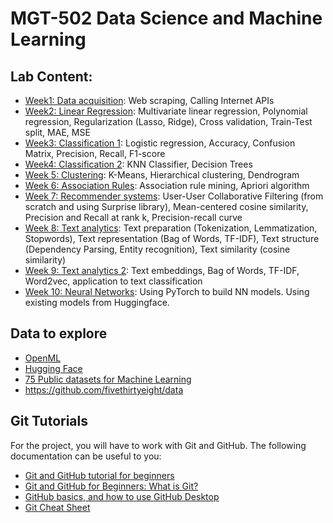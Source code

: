 # MGT-502 Data Science and Machine Learning

## Lab Content:
- [Week1: Data acquisition](/01_Data_acquisition_API): Web scraping, Calling Internet APIs
- [Week2: Linear Regression](/02_Regression): Multivariate linear regression, Polynomial regression, Regularization (Lasso, Ridge), Cross validation, Train-Test split, MAE, MSE
- [Week3: Classification 1](/03_Classification): Logistic regression, Accuracy, Confusion Matrix, Precision, Recall, F1-score
- [Week4: Classification 2](/04_Classification-2): KNN Classifier, Decision Trees
- [Week 5: Clustering](05_Clustering): K-Means, Hierarchical clustering, Dendrogram
- [Week 6: Association Rules](06_Association-Rules): Association rule mining, Apriori algorithm
- [Week 7: Recommender systems](07_Recommenders): User-User Collaborative Filtering (from scratch and using Surprise library), Mean-centered cosine similarity, Precision and Recall at rank k, Precision-recall curve
- [Week 8: Text analytics](08_Text-analytics): Text preparation (Tokenization, Lemmatization, Stopwords), Text representation (Bag of Words, TF-IDF), Text structure (Dependency Parsing, Entity recognition), Text similarity (cosine similarity)  
- [Week 9: Text analytics 2](08_Text-analytics-2): Text embeddings, Bag of Words, TF-IDF, Word2vec, application to text classification
- [Week 10: Neural Networks](10_Neural-Nets): Using PyTorch to build NN models. Using existing models from Huggingface.

## Data to explore
- [OpenML](https://www.openml.org/)
- [Hugging Face](https://huggingface.co/)
- [75 Public datasets for Machine Learning](https://blog.superannotate.com/public-datasets-for-machine-learning/)
- https://github.com/fivethirtyeight/data

## Git Tutorials
For the project, you will have to work with Git and GitHub. The following documentation can be useful to you:
- [Git and GitHub tutorial for beginners](https://www.youtube.com/playlist?list=PL4cUxeGkcC9goXbgTDQ0n_4TBzOO0ocPR)
- [Git and GitHub for Beginners: What is Git?](https://www.youtube.com/watch?v=fJtyf62yAb8)
- [GitHub basics, and how to use GitHub Desktop](https://www.youtube.com/watch?v=GqNAD4XoZ6k)
- [Git Cheat Sheet](https://education.github.com/git-cheat-sheet-education.pdf)